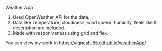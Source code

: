 Weather App

1. Used OpenWeather API for the data.
2. Data like Temperature, cloudiness, wind speed, humidity, feels like & description are included.
3. Made with responiveness using grid and flex.

You can view my work in https://vignesh-55.github.io/weatherApp/